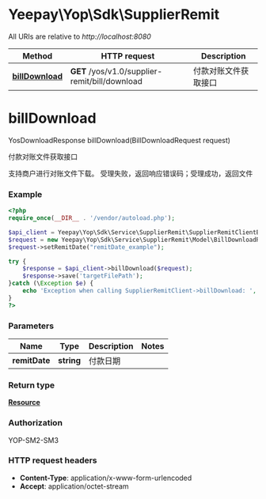 # Yeepay\Yop\Sdk\SupplierRemit

All URIs are relative to *http://localhost:8080*

Method | HTTP request | Description
------------- | ------------- | -------------
[**billDownload**](SupplierRemit.md#billDownload) | **GET** /yos/v1.0/supplier-remit/bill/download | 付款对账文件获取接口


# **billDownload**
YosDownloadResponse billDownload(BillDownloadRequest request)

付款对账文件获取接口

支持商户进行对账文件下载。 受理失败，返回响应错误码；受理成功，返回文件

### Example
```php
<?php
require_once(__DIR__ . '/vendor/autoload.php');

$api_client = Yeepay\Yop\Sdk\Service\SupplierRemit\SupplierRemitClientBuilder::builder()->build();
$request = new Yeepay\Yop\Sdk\Service\SupplierRemit\Model\BillDownloadRequest();
$request->setRemitDate("remitDate_example");

try {
    $response = $api_client->billDownload($request);
    $response->save('targetFilePath');
}catch (\Exception $e) {
    echo 'Exception when calling SupplierRemitClient->billDownload: ', $e->getMessage(), PHP_EOL;
}
?>
```

### Parameters

Name | Type | Description  | Notes
------------- | ------------- | ------------- | -------------
 **remitDate** | **string**| 付款日期 |

### Return type
[**Resource**](../Model/Resource.md)
### Authorization

YOP-SM2-SM3


### HTTP request headers

 - **Content-Type**: application/x-www-form-urlencoded
 - **Accept**: application/octet-stream

